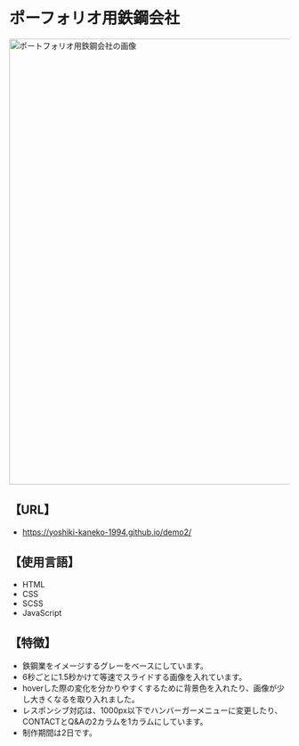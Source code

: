 # ポーフォリオ用鉄鋼会社   
<img src="https://github.com/user-attachments/assets/2284d4a4-6e4f-48d9-b11c-e3f95a90711e" width="800px" alt="ポートフォリオ用鉄鋼会社の画像"/>

## 【URL】  
- https://yoshiki-kaneko-1994.github.io/demo2/

## 【使用言語】
- HTML  
- CSS  
- SCSS  
- JavaScript  

## 【特徴】  
- 鉄鋼業をイメージするグレーをベースにしています。  
- 6秒ごとに1.5秒かけて等速でスライドする画像を入れています。  
- hoverした際の変化を分かりやすくするために背景色を入れたり、画像が少し大きくなるを取り入れました。  
- レスポンシブ対応は、1000px以下でハンバーガーメニューに変更したり、CONTACTとQ&Aの2カラムを1カラムにしています。
- 制作期間は2日です。
